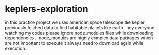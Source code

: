 # keplers-exploration
in this  practice project we uses american space telescope the kepler previously fetched data to find habitable planets like earth..
hey everyone watching my codes please ignore node_modules files while downloading dependencies ..
node_modules are highly complex data packages which are not important to execute it always need to download again while execution..
